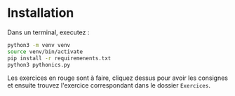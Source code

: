 # Installation

Dans un terminal, executez :

```bash
python3 -m venv venv
source venv/bin/activate
pip install -r requiremenents.txt
python3 pythonics.py
```

Les exercices en rouge sont à faire, cliquez dessus pour avoir les consignes et ensuite trouvez l'exercice correspondant dans le dossier `Exercices`.
